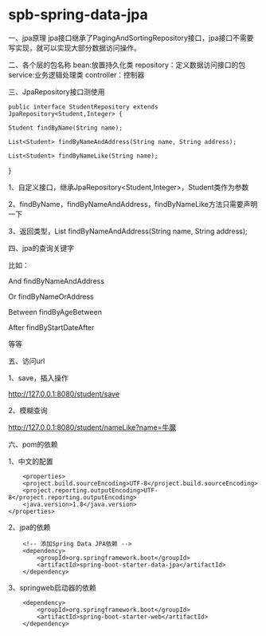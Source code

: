 # spb-spring-data-jpa

一、jpa原理
jpa接口继承了PagingAndSortingRepository接口，jpa接口不需要写实现，就可以实现大部分数据访问操作。

二、各个层的包名称
bean:放置持久化类
repository：定义数据访问接口的包
service:业务逻辑处理类
controller：控制器

三、JpaRepository接口测使用
       
    public interface StudentRepository extends JpaRepository<Student,Integer> {

    Student findByName(String name);

    List<Student> findByNameAndAddress(String name, String address);

    List<Student> findByNameLike(String name);
}

1、自定义接口，继承JpaRepository<Student,Integer>，Student类作为参数

2、findByName，findByNameAndAddress，findByNameLike方法只需要声明一下

3、返回类型，List<Student> findByNameAndAddress(String name, String address);
       
四、jpa的查询关键字

比如：

And  findByNameAndAddress

Or findByNameOrAddress

Between findByAgeBetween

After findByStartDateAfter

等等

五、访问url

1、save，插入操作

http://127.0.0.1:8080/student/save

2、模糊查询

http://127.0.0.1:8080/student/nameLike?name=牛魔

六、pom的依赖

1、中文的配置
       
       	<properties>
		<project.build.sourceEncoding>UTF-8</project.build.sourceEncoding>
		<project.reporting.outputEncoding>UTF-8</project.reporting.outputEncoding>
		<java.version>1.8</java.version>
	</properties>
      
2、jpa的依赖

       	<!-- 添加Spring Data JPA依赖 -->
		<dependency>
			<groupId>org.springframework.boot</groupId>
			<artifactId>spring-boot-starter-data-jpa</artifactId>
		</dependency>
              
 3、springweb启动器的依赖

		<dependency>
			<groupId>org.springframework.boot</groupId>
			<artifactId>spring-boot-starter-web</artifactId>
		</dependency>
       

